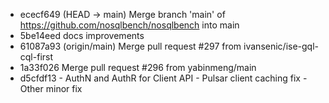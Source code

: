- ececf649 (HEAD -> main) Merge branch 'main' of https://github.com/nosqlbench/nosqlbench into main
- 5be14eed docs improvements
- 61087a93 (origin/main) Merge pull request #297 from ivansenic/ise-gql-cql-first
- 1a33f026 Merge pull request #296 from yabinmeng/main
- d5cfdf13 - AuthN and AuthR for Client API - Pulsar client caching fix - Other minor fix
